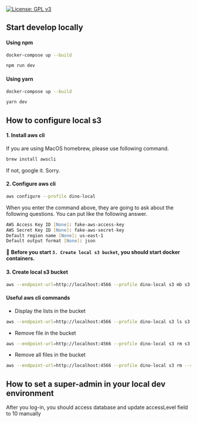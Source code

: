 [![License: GPL v3](https://img.shields.io/badge/License-GPLv3-blue.svg)](https://www.gnu.org/licenses/gpl-3.0)


## Start develop locally

#### Using npm

```zsh
docker-compose up --build

npm run dev
```

#### Using yarn
```zsh
docker-compose up --build

yarn dev
```


## How to configure local s3

#### 1. Install aws cli

If you are using MacOS homebrew, please use following command.
```zsh
brew install awscli
```
If not, google it. Sorry.

#### 2. Configure aws cli

```zsh
aws configure --profile dino-local
```

When you enter the command above, they are going to ask about the following questions.
You can put like the following answer.
```zsh
AWS Access Key ID [None]: fake-aws-access-key
AWS Secret Key ID [None]: fake-aws-secret-key
Default region name [None]: us-east-1
Default output format [None]: json
```

:pushpin:
**Before you start `3. Create local s3 bucket`, you should start docker containers.**

#### 3. Create local s3 bucket

```zsh
aws --endpoint-url=http://localhost:4566 --profile dino-local s3 mb s3://local.files
```

#### Useful aws cli commands

- Display the lists in the bucket
```zsh
aws --endpoint-url=http://localhost:4566 --profile dino-local s3 ls s3://local.files
```
- Remove file in the bucket
```zsh
aws --endpoint-url=http://localhost:4566 --profile dino-local s3 rm s3://local.files/{fileName}
```
- Remove all files in the bucket
```zsh
aws --endpoint-url=http://localhost:4566 --profile dino-local s3 rm --recursive s3://local.files/{fileName}
```

## How to set a super-admin in your local dev environment

After you log-in, you should access database and update accessLevel field to 10 manually
